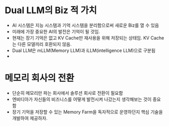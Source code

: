 # Dual LLM의 Biz 적 가치
- AI 시스템은 지능 시스탬과 기억 시스템을 분리함으로써 새로운 Biz를 열 수 있음
- 미래에 가장 중요한 AI의 발전은 기억이 될 것임.
- 현재는 장기 기억은 없고 KV Cache만 재사용을 위해 저장되는 상태임. KV Cache는 다른 모델끼리 호환되지 않음. 
- Dual LLM은 mLLM(Memory LLM)과 iLLM(intelligence LLM)으로 구분됨
- 

# 메모리 회사의 전환
- 단순히 메모리만 파는 회사에서 솔루션 회사로 전환이 필요함
- 엔비디아가 자신들의 비즈니스를 어떻게 발전시켜 나갔는지 생각해보는 것이 중요함
- 장기 기억을 저장할 수 있는 Memory Farm을 독자적으로 운영하던지 핵심 기술을 개발하여 제공하자.
